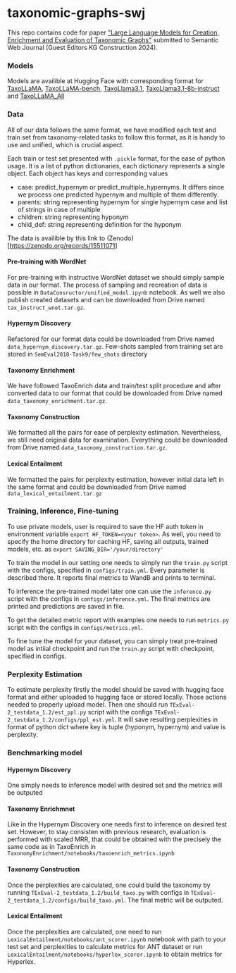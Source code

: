 # taxonomic-graphs-swj

This repo contains code for paper ["Large Language Models for Creation, Enrichment and Evaluation of Taxonomic Graphs"](https://www.semantic-web-journal.net/content/large-language-models-creation-enrichment-and-evaluation-taxonomic-graphs-0) submitted to Semantic Web Journal (Guest Editors KG Construction 2024).


### Models

Models are availible at Hugging Face with corresponding format for [TaxoLLaMA](https://huggingface.co/VityaVitalich/TaxoLLaMA), [TaxoLLaMA-bench](https://huggingface.co/VityaVitalich/TaxoLLaMA-bench), [TaxoLlama3.1](https://huggingface.co/VityaVitalich/TaxoLlama3.1), [TaxoLlama3.1-8b-instruct](https://huggingface.co/VityaVitalich/TaxoLlama3.1-8b-instruct) and [TaxoLLaMA_All](https://huggingface.co/VityaVitalich/TaxoLLaMA_All)

### Data

All of our data follows the same format, we have modified each test and train set from taxonomy-related tasks to follow this format, as it is handy to use and unified, which is crucial aspect.

Each train or test set presented with ```.pickle``` format, for the ease of python usage. It is a list of python dictionaries, each dictionary represents a single object. Each object has keys and corresponding values
- case: predict_hypernym or predict_multiple_hypernyms. It differs since we process one predicted hypernym and multiple of them differently. 
- parents: string representing hypernym for single hypernym case and list of strings in case of multiple
- children: string representing hyponym
- child_def: string representing definition for the hyponym

The data is availible by this link to (Zenodo)[https://zenodo.org/records/15511071]

#### Pre-training with WordNet

For pre-training with instructive WordNet dataset we should simply sample data in our format. The process of sampling and recreation of data is possible in ```DataConsructor/unified_model.ipynb``` notebook. As well we also publish created datasets and can be downloaded from Drive named ```tax_instruct_wnet.tar.gz```.

#### Hypernym Discovery

Refactored for our format data could be downloaded from Drive named ```data_hypernym_discovery.tar.gz```. Few-shots sampled from training set are stored in ```SemEval2018-Task9/few_shots``` directory

#### Taxonomy Enrichment

We have followed TaxoEnrich data and train/test split procedure and after converted data to our format that could be downloaded from Drive named ```data_taxonomy_enrichment.tar.gz```.

#### Taxonomy Construction

We formatted all the pairs for ease of perplexity estimation. Nevertheless, we still need original data for examination. Everything could be downloaded from Drive named ```data_taxonomy_construction.tar.gz```.

#### Lexical Entailment

We formatted the pairs for perplexity estimation, however initial data left in the same format and could be downloaded from Drive named ```data_lexical_entailment.tar.gz```


### Training, Inference, Fine-tuning

To use private models, user is required to save the HF auth token in environment variable ```export HF_TOKEN=<your token>```. As well, you need to specify the home directory for caching HF, saving all outputs, trained models, etc. as ```export SAVING_DIR='/your/directory'```

To train the model in our setting one needs to simply run the ```train.py``` script with the configs, specified in ```configs/train.yml```. Every parameter is described there. It reports final metrics to WandB and prints to terminal.

To inference the pre-trained model later one can use the ```inference.py``` script with the configs in ```configs/inference.yml```. The final metrics are printed and predictions are saved in file.

To get the detailed metric report with examples one needs to run ```metrics.py``` script with the configs in ```configs/metrics.yml```. 

To fine tune the model for your dataset, you can simply treat pre-trained model as intiial checkpoint and run the ```train.py``` script with checkpoint, specified in configs.

### Perplexity Estimation

To estimate perplexity firstly the model should be saved with hugging face format and either uploaded to hugging face or stored locally. Those actions needed to properly upload model. 
Then one should run ```TExEval-2_testdata_1.2/est_ppl.py``` script with the configs ```TExEval-2_testdata_1.2/configs/ppl_est.yml```. It will save resulting perplexities in format of python dict where key is tuple (hyponym, hypernym) and value is perplexity. 

### Benchmarking model

#### Hypernym Discovery

One simply needs to inference model with desired set and the metrics will be outputed

#### Taxonomy Enrichmnet

Like in the Hypernym Discovery one needs first to inference on desired test set. However, to stay consisten with previous research, evaluation is performed with scaled MRR, that could be obtained with the precisely the same code as in TaxoEnrich in ```TaxonomyEnrichment/notebooks/taxoenrich_metrics.ipynb```

#### Taxonomy Construction

Once the perplexities are calculated, one could build the taxonomy by running ```TExEval-2_testdata_1.2/build_taxo.py``` with configs in ```TExEval-2_testdata_1.2/configs/build_taxo.yml```. The final metric will be outputed.

#### Lexical Entailment

Once the perplexities are calculated, one need to run ```LexicalEntailment/notebooks/ant_scorer.ipynb``` notebook with path to your test set and perplexities to calculate metrics for ANT dataset or run ```LexicalEntailment/notebooks/hyperlex_scorer.ipynb``` to obtain metrics for Hyperlex.

